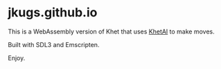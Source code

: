 # jkugs.github.io

This is a WebAssembly version of Khet that uses [KhetAI](https://github.com/jkugs/khetai) to make moves.

Built with SDL3 and Emscripten.

Enjoy.